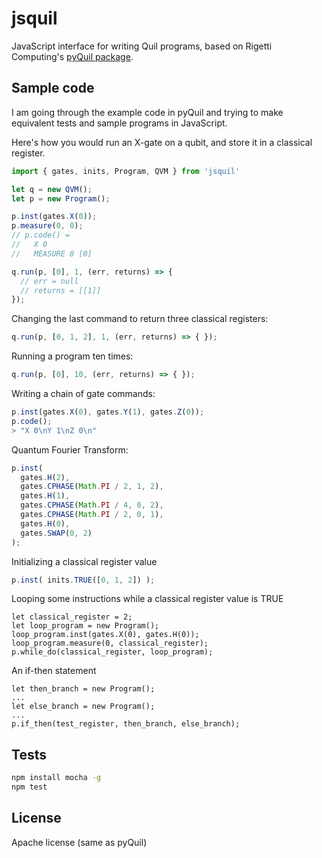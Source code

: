# jsquil

JavaScript interface for writing Quil programs, based on Rigetti Computing's 
<a href='https://github.com/rigetticomputing/pyquil'>pyQuil package</a>.

## Sample code

I am going through the example code in pyQuil and trying to make equivalent tests and sample programs
in JavaScript.

Here's how you would run an X-gate on a qubit, and store it in a classical register.

```javascript
import { gates, inits, Program, QVM } from 'jsquil'

let q = new QVM();
let p = new Program();

p.inst(gates.X(0));
p.measure(0, 0);
// p.code() =
//   X 0
//   MEASURE 0 [0]

q.run(p, [0], 1, (err, returns) => {
  // err = null
  // returns = [[1]]
});
```

Changing the last command to return three classical registers:

```javascript
q.run(p, [0, 1, 2], 1, (err, returns) => { });
```

Running a program ten times:

```javascript
q.run(p, [0], 10, (err, returns) => { });
```

Writing a chain of gate commands:

```javascript
p.inst(gates.X(0), gates.Y(1), gates.Z(0));
p.code();
> "X 0\nY 1\nZ 0\n"
```

Quantum Fourier Transform:

```javascript
p.inst(
  gates.H(2),
  gates.CPHASE(Math.PI / 2, 1, 2),
  gates.H(1),
  gates.CPHASE(Math.PI / 4, 0, 2),
  gates.CPHASE(Math.PI / 2, 0, 1),
  gates.H(0),
  gates.SWAP(0, 2)
);
```

Initializing a classical register value

```javascript
p.inst( inits.TRUE([0, 1, 2]) );
```

Looping some instructions while a classical register value is TRUE

```
let classical_register = 2;
let loop_program = new Program();
loop_program.inst(gates.X(0), gates.H(0));
loop_program.measure(0, classical_register);
p.while_do(classical_register, loop_program);
```

An if-then statement

```
let then_branch = new Program();
...
let else_branch = new Program();
...
p.if_then(test_register, then_branch, else_branch);
```

## Tests

```bash
npm install mocha -g
npm test
```

## License

Apache license (same as pyQuil)
